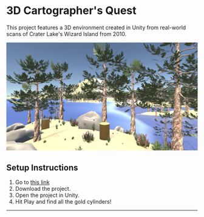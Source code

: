 # 3D Cartographer's Quest

This project features a 3D environment created in Unity from real-world scans of Crater Lake's Wizard Island from 2010.

![3D Scene](image.png)

## Setup Instructions

1. Go to [this link](https://uoregon-my.sharepoint.com/:f:/g/personal/mklopoto_uoregon_edu/ErJRjIv-9RVGkQRJabpClTABBcIg_TInhcp7nfgwOeVsAA?e=3GqfzE)
2. Download the project.
3. Open the project in Unity.
4. Hit Play and find all the gold cylinders!

---
